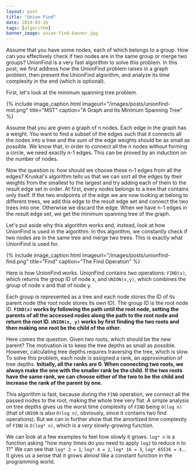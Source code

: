 ```yaml
---
layout: post
title: "Union Find"
date: 2019-03-26
tags: [algorithm]
banner_image: union-find-banner.jpg
---
```


Assume that you have some nodes, each of which belongs to a group. How can you effectively check if two nodes are in the same group or merge two groups? UnionFind is a very fast algorithm to solve this problem. In this post, we first address how the UnionFind problem raises in a graph problem, then present the UnionFind algorithm, and analyze its time complexity in the end (which is optional).

First, let's look at the minimum spanning tree problem.

{% include image_caption.html imageurl="/images/posts/unionfind-mst.png" title="MST" caption="A Graph and Its Minimum Spanning Tree" %}

Assume that you are given a graph of n nodes. Each edge in the graph has a weight. You want to find a subset of the edges such that it connects all the nodes into a tree and the sum of the edge weights should be as small as possible. We know that, in order to connect all the n nodes without forming a circle, we need exactly n-1 edges. This can be proved by an induction on the number of nodes.

Now the question is: how should we choose these n-1 edges from all the edges? Kruskal's algorithm tells us that we can sort all the edges by their weights from the smallest to the largest and try adding each of them to the result edge set in order. At first, every nodes belongs to a tree that contains only itself. If the two endpoints of the edge we are now looking at belong to different trees, we add this edge to the result edge set and connect the two trees into one. Otherwise we discard the edge. When we have n-1 edges in the result edge set, we get the minimum spanning tree of the graph.

Let's put aside why this algorithm works and, instead, look at how UnionFind is used in the algorithm. In this algorithm, we constantly check if two nodes are in the same tree and merge two trees. This is exactly what UnionFind is used for.

{% include image_caption.html imageurl="/images/posts/unionfind-find.png" title="Find" caption="The Find Operation" %}

Here is how UnionFind works. UnionFind contains two operations: `FIND(x)`, which returns the group ID of node x, and `UNION(x,y)`, which combines the group of node x and that of node y.

Each group is represented as a tree and each node stores the ID of its parent node (the root node stores its own ID). The group ID is the root node ID. **`FIND(x)` works by following the path until the root node, setting the parents of all the accessed nodes along the path to the root node and return the root ID. `UNION(x, y)` works by first finding the two roots and then making one root be the child of the other.**

Here comes the question. Given two roots, which should be the new parent? The motivation is to keep the tree depths as small as possible. However, calculating tree depths requires traversing the tree, which is slow. To solve this problem, each node is assigned a rank, an approximation of tree depths. **Initially, all the ranks are 0. When connecting two roots, we always make the one with the smaller rank be the child. If the two roots have the same rank, we can choose either of the two to be the child and increase the rank of the parent by one.**

This algorithm is fast, because during the `FIND` operation, we connect all the passed nodes to the root, making the whole tree very flat. A simple analysis on tree depths gives us the worst time complexity of `FIND` being `O(log n)` (that of `UNION` is also `O(log n)`, obviously, since it contains two find operations). But we can in further show that the amortized time complexity of `FIND` is `O(log* n)`, which is a *very* slowly-growing function.

We can look at a few examples to feel how slowly it grows. `log* n` is a function asking "how many times do you need to apply `log2` to reduce n to 1?" We can see that `log* 2 = 1`, `log* 4 = 2`, `log* 16 = 3`, `log* 65536 = 4`... It gives us a sense that it grows almost like a constant function in the programming world.
